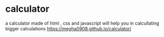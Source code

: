 # calculator
a calculator made of html , css and javascript will help you in calcullating bigger calculations
https://megha0908.github.io/calculator/
